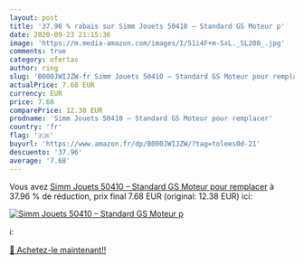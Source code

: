 ```yaml
---
layout: post
title: '37.96 % rabais sur Simm Jouets 50410 – Standard GS Moteur p'
date: 2020-09-23 21:15:36
image: 'https://m.media-amazon.com/images/I/51i4F+m-SxL._SL200_.jpg'
comments: true
category: ofertas
author: ring
slug: 'B000JWIJZW-fr Simm Jouets 50410 – Standard GS Moteur pour remplacer'
actualPrice: 7.68 EUR
currency: EUR
price: 7.68
comparePrice: 12.38 EUR
prodname: 'Simm Jouets 50410 – Standard GS Moteur pour remplacer'
country: 'fr'
flag: '🇫🇷'
buyurl: 'https://www.amazon.fr/dp/B000JWIJZW/?tag=tolees0d-21'
descuento: '37.96'
average: '7.68'
---
```


Vous avez [Simm Jouets 50410 – Standard GS Moteur pour remplacer](https://www.amazon.fr/dp/B000JWIJZW/?tag=tolees0d-21)  à  37.96 % de réduction, prix final  7.68 EUR (original: 12.38 EUR) ici:

[![Simm Jouets 50410 – Standard GS Moteur p](https://m.media-amazon.com/images/I/51i4F+m-SxL._SL200_.jpg)](https://www.amazon.fr/dp/B000JWIJZW/?tag=tolees0d-21)

ℹ️:


[🛒 Achetez-le maintenant!!](https://www.amazon.fr/dp/B000JWIJZW/?tag=tolees0d-21)
